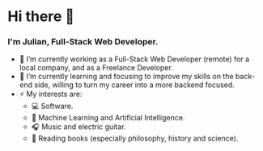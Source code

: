 # Hi there 👋
### I'm Julian, Full-Stack Web Developer.

- 🔭 I’m currently working as a Full-Stack Web Developer (remote) for a local company, and as a Freelance Developer. 
- 🌱 I’m currently learning and focusing to improve my skills on the back-end side, willing to turn my career into a more backend focused.
- ⚡ My interests are:
  -  :computer: Software.
  -  :electric_plug: Machine Learning and Artificial Intelligence.
  -  :headphones: Music and electric guitar.
  -  :book: Reading books (especially philosophy, history and science).



<!-- - 👯 I’m looking to collaborate on any kind of project -->



<!-- 
- 🤔 
- 💬 Ask me about ...
- 📫 How to reach me: ...
- 😄 Pronouns: ...
 -->

<!-- Most used languajes  -->
<!-- [![Top Langs](https://github-readme-stats.vercel.app/api/top-langs/?username=juliandebandi)](https://github.com/anuraghazra/github-readme-stats) -->

<!--
**juliandebandi/juliandebandi** is a ✨ _special_ ✨ repository because its `README.md` (this file) appears on your GitHub profile.

Here are some ideas to get you started:

- 🔭 I’m currently working on ...
- 🌱 I’m currently learning ...
- 👯 I’m looking to collaborate on ...
- 🤔 I’m looking for help with ...
- 💬 Ask me about ...
- 📫 How to reach me: ...
- 😄 Pronouns: ...
- ⚡ Fun fact: ...
-->
